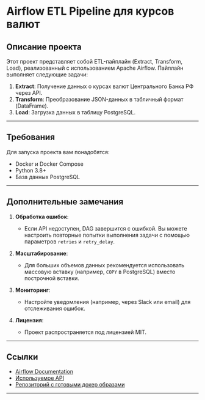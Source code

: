 # **Airflow ETL Pipeline для курсов валют**

## **Описание проекта**
Этот проект представляет собой ETL-пайплайн (Extract, Transform, Load), реализованный с использованием Apache Airflow. Пайплайн выполняет следующие задачи:
1. **Extract**: Получение данных о курсах валют Центрального Банка РФ через API.
2. **Transform**: Преобразование JSON-данных в табличный формат (DataFrame).
3. **Load**: Загрузка данных в таблицу PostgreSQL.

---

## **Требования**
Для запуска проекта вам понадобятся:
- Docker и Docker Compose
- Python 3.8+
- База данных PostgreSQL

---

## **Дополнительные замечания**
1. **Обработка ошибок**:
   - Если API недоступен, DAG завершится с ошибкой. Вы можете настроить повторные попытки выполнения задачи с помощью параметров `retries` и `retry_delay`.

2. **Масштабирование**:
   - Для больших объемов данных рекомендуется использовать массовую вставку (например, `COPY` в PostgreSQL) вместо построчной вставки.

3. **Мониторинг**:
   - Настройте уведомления (например, через Slack или email) для отслеживания ошибок.

4. **Лицензия**:
   - Проект распространяется под лицензией MIT.

---

## **Ссылки**
- [Airflow Documentation](https://airflow.apache.org/docs/)
- [Используемое API](https://www.cbr-xml-daily.ru/)
- [Репозиторий с готовыми докер образами](https://github.com/puckel/docker-airflow)

---
